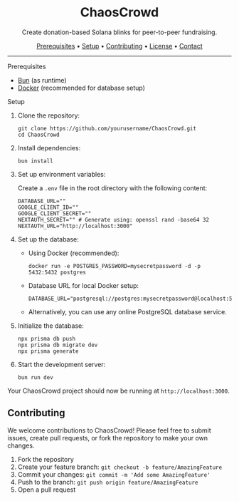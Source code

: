 <h1 align="center">ChaosCrowd</h1>
<p align="center">
  Create donation-based Solana blinks for peer-to-peer fundraising.
</p>
<p align="center">
  <a href="#prerequisites">Prerequisites</a> •
  <a href="#setup">Setup</a> •
  <a href="#contributing">Contributing</a> •
  <a href="#license">License</a> •
  <a href="#contact">Contact</a>
</p>
<hr>
Prerequisites
<ul>
  <li><a href="https://bun.sh/">Bun</a> (as runtime)</li>
  <li><a href="https://www.docker.com/">Docker</a> (recommended for database setup)</li>
</ul>
Setup
<ol>
  <li>
    <p>Clone the repository:</p>
    <pre><code>git clone https://github.com/yourusername/ChaosCrowd.git
cd ChaosCrowd</code></pre>
  </li>
  <li>
    <p>Install dependencies:</p>
    <pre><code>bun install</code></pre>
  </li>
  <li>
    <p>Set up environment variables:</p>
    <p>Create a <code>.env</code> file in the root directory with the following content:</p>
    <pre><code>DATABASE_URL=""
GOOGLE_CLIENT_ID=""
GOOGLE_CLIENT_SECRET=""
NEXTAUTH_SECRET="" # Generate using: openssl rand -base64 32
NEXTAUTH_URL="http://localhost:3000"</code></pre>
  </li>
  <li>
    <p>Set up the database:</p>
    <ul>
      <li>Using Docker (recommended):
        <pre><code>docker run -e POSTGRES_PASSWORD=mysecretpassword -d -p 5432:5432 postgres</code></pre>
      </li>
      <li>Database URL for local Docker setup:
        <pre><code>DATABASE_URL="postgresql://postgres:mysecretpassword@localhost:5432/postgres"</code></pre>
      </li>
      <li>Alternatively, you can use any online PostgreSQL database service.</li>
    </ul>
  </li>
  <li>
    <p>Initialize the database:</p>
    <pre><code>npx prisma db push
npx prisma db migrate dev
npx prisma generate</code></pre>
  </li>
  <li>
    <p>Start the development server:</p>
    <pre><code>bun run dev</code></pre>
  </li>
</ol>
<p>Your ChaosCrowd project should now be running at <code>http://localhost:3000</code>.</p>
<h2>Contributing</h2>
<p>We welcome contributions to ChaosCrowd! Please feel free to submit issues, create pull requests, or fork the repository to make your own changes.</p>
<ol>
  <li>Fork the repository</li>
  <li>Create your feature branch: <code>git checkout -b feature/AmazingFeature</code></li>
  <li>Commit your changes: <code>git commit -m 'Add some AmazingFeature'</code></li>
  <li>Push to the branch: <code>git push origin feature/AmazingFeature</code></li>
  <li>Open a pull request</li>
</ol>
